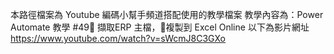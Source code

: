 本路徑檔案為 Youtube 編碼小幫手頻道搭配使用的教學檔案
教學內容為：Power Automate 教學 #49 擷取ERP 主檔，複製到 Excel Online
以下為影片網址\
https://www.youtube.com/watch?v=sWcmJ8C3GXo
